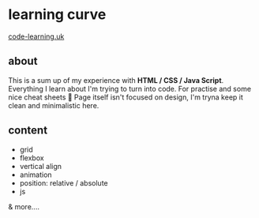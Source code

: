 # learning curve

[code-learning.uk](http://www.code-learning.uk)

## about

This is a sum up of my experience with **HTML / CSS / Java Script**. Everything I learn about I'm trying to turn into code. For practise and some nice cheat sheets 🤘 
Page itself isn't focused on design, I'm tryna keep it clean and minimalistic here. 


## content

* grid
* flexbox
* vertical align
* animation
* position: relative / absolute
* js 



& more....





